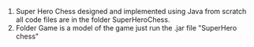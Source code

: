 1) Super Hero Chess designed and implemented using Java from scratch all code files are in the folder SuperHeroChess.
2) Folder Game is a model of the game just run the .jar file "SuperHero chess"
